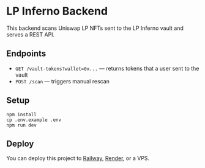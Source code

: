 
# LP Inferno Backend

This backend scans Uniswap LP NFTs sent to the LP Inferno vault and serves a REST API.

## Endpoints

- `GET /vault-tokens?wallet=0x...` — returns tokens that a user sent to the vault
- `POST /scan` — triggers manual rescan

## Setup

```
npm install
cp .env.example .env
npm run dev
```

## Deploy

You can deploy this project to [Railway](https://railway.app), [Render](https://render.com), or a VPS.
